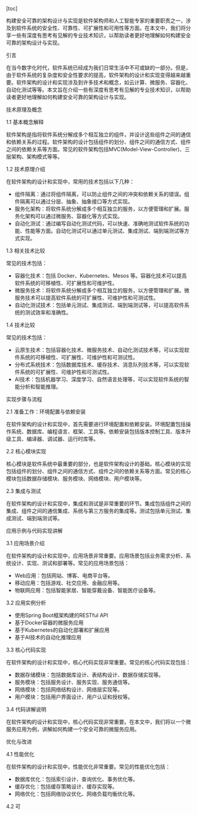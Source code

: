 
[toc]                    
                
                
构建安全可靠的架构设计与实现是软件架构师和人工智能专家的重要职责之一，涉及到软件系统的安全性、可靠性、可扩展性和可用性等方面。在本文中，我们将分享一些有深度有思考有见解的专业技术知识，以帮助读者更好地理解如何构建安全可靠的架构设计与实现。

引言

在当今数字化时代，软件系统已经成为我们日常生活中不可或缺的一部分。但是，由于软件系统的复杂度和安全性要求的提高，软件架构的设计和实现变得越来越重要。软件架构的设计和实现涉及到许多技术和概念，如云计算、微服务、容器化、自动化测试等等。本文旨在介绍一些有深度有思考有见解的专业技术知识，以帮助读者更好地理解如何构建安全可靠的架构设计与实现。

技术原理及概念

1.1 基本概念解释

软件架构是指将软件系统分解成多个相互独立的组件，并设计这些组件之间的通信和依赖关系的过程。软件架构的设计包括组件的划分、组件之间的通信方式、组件之间的依赖关系等方面。常见的软件架构包括MVC(Model-View-Controller)、三层架构、架构模式等等。

1.2 技术原理介绍

在软件架构的设计和实现中，常用的技术包括以下几种：

- 组件隔离：通过将组件隔离，可以防止组件之间的冲突和依赖关系的错误。组件隔离可以通过分层、抽象、抽象接口等方式实现。
- 服务化架构：将软件系统分解成多个相互独立的服务，以方便管理和扩展。服务化架构可以通过微服务、容器化等方式实现。
- 自动化测试：通过编写自动化测试代码，可以快速、准确地测试软件系统的功能、性能等方面。自动化测试可以通过单元测试、集成测试、端到端测试等方式实现。

1.3 相关技术比较

常见的技术包括：

- 容器化技术：包括 Docker、Kubernetes、Mesos 等。容器化技术可以提高软件系统的可移植性、可扩展性和可维护性。
- 微服务技术：将软件系统分解成多个相互独立的服务，以方便管理和扩展。微服务技术可以提高软件系统的可扩展性、可维护性和可测试性。
- 自动化测试技术：包括单元测试、集成测试、端到端测试等，可以提高软件系统的测试效率和准确性。

1.4 技术比较

常见的技术包括：

- 云原生技术：包括容器化技术、微服务技术、自动化测试技术等，可以实现软件系统的可移植性、可扩展性、可维护性和可测试性。
- 分布式系统技术：包括数据库技术、缓存技术、消息队列技术等，可以实现软件系统的可扩展性、可维护性和可测试性。
- AI技术：包括机器学习、深度学习、自然语言处理等，可以实现软件系统的智能分析和智能推理。

实现步骤与流程

2.1 准备工作：环境配置与依赖安装

在软件架构的设计和实现中，首先需要进行环境配置和依赖安装。环境配置包括操作系统、数据库、编程语言、框架、工具等。依赖安装包括版本控制工具、版本升级工具、编译器、调试器、运行时库等。

2.2 核心模块实现

核心模块是软件系统中最重要的部分，也是软件架构设计的基础。核心模块的实现包括组件的划分、组件之间的通信方式、组件之间的依赖关系等方面。常见的核心模块包括数据存储模块、服务模块、网络模块、用户模块等。

2.3 集成与测试

在软件架构的设计和实现中，集成和测试是非常重要的环节。集成包括组件之间的集成、组件之间的通信集成、系统与第三方服务的集成等。测试包括单元测试、集成测试、端到端测试等。

应用示例与代码实现讲解

3.1 应用场景介绍

在软件架构的设计和实现中，应用场景非常重要。应用场景包括业务需求分析、系统设计、实现、测试和部署等。常见的应用场景包括：

- Web应用：包括网站、博客、电商平台等。
- 移动应用：包括游戏、社交应用、金融应用等。
- 物联网应用：包括智能家居、智能穿戴设备、智能医疗设备等。

3.2 应用实例分析

- 使用Spring Boot框架构建的RESTful API
- 基于Docker容器的微服务应用
- 基于Kubernetes的自动化部署和扩展应用
- 基于AI技术的自动化推理应用

3.3 核心代码实现

在软件架构的设计和实现中，核心代码实现非常重要。常见的核心代码实现包括：

- 数据存储模块：包括数据库设计、表结构设计、数据存储实现等。
- 服务模块：包括服务设计、服务实现、服务通信等。
- 网络模块：包括网络结构设计、网络层实现等。
- 用户模块：包括用户界面设计、用户认证和授权等。

3.4 代码讲解说明

在软件架构的设计和实现中，核心代码实现非常重要。在本文中，我们将以一个微服务应用为例，讲解如何构建一个安全可靠的微服务应用。

优化与改进

4.1 性能优化

在软件架构的设计和实现中，性能优化非常重要。常见的性能优化包括：

- 数据库优化：包括索引设计、查询优化、事务优化等。
- 缓存优化：包括缓存策略设计、缓存实现等。
- 网络优化：包括网络协议优化、网络负载均衡优化等。

4.2 可

